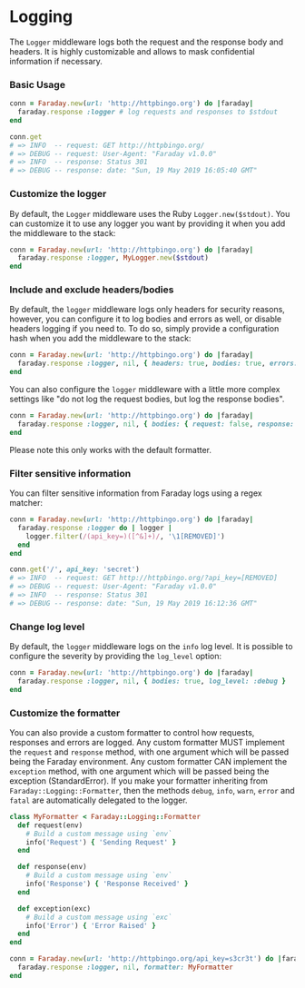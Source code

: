 # Logging

The `Logger` middleware logs both the request and the response body and headers.
It is highly customizable and allows to mask confidential information if necessary.

### Basic Usage

```ruby
conn = Faraday.new(url: 'http://httpbingo.org') do |faraday|
  faraday.response :logger # log requests and responses to $stdout
end

conn.get
# => INFO  -- request: GET http://httpbingo.org/
# => DEBUG -- request: User-Agent: "Faraday v1.0.0"
# => INFO  -- response: Status 301
# => DEBUG -- response: date: "Sun, 19 May 2019 16:05:40 GMT"
```

### Customize the logger

By default, the `Logger` middleware uses the Ruby `Logger.new($stdout)`.
You can customize it to use any logger you want by providing it when you add the middleware to the stack:

```ruby
conn = Faraday.new(url: 'http://httpbingo.org') do |faraday|
  faraday.response :logger, MyLogger.new($stdout)
end
```

### Include and exclude headers/bodies

By default, the `logger` middleware logs only headers for security reasons, however, you can configure it
to log bodies and errors as well, or disable headers logging if you need to.
To do so, simply provide a configuration hash when you add the middleware to the stack:

```ruby
conn = Faraday.new(url: 'http://httpbingo.org') do |faraday|
  faraday.response :logger, nil, { headers: true, bodies: true, errors: true }
end
```

You can also configure the `logger` middleware with a little more complex settings
like "do not log the request bodies, but log the response bodies".

```ruby
conn = Faraday.new(url: 'http://httpbingo.org') do |faraday|
  faraday.response :logger, nil, { bodies: { request: false, response: true } }
end
```

Please note this only works with the default formatter.

### Filter sensitive information

You can filter sensitive information from Faraday logs using a regex matcher:

```ruby
conn = Faraday.new(url: 'http://httpbingo.org') do |faraday|
  faraday.response :logger do | logger |
    logger.filter(/(api_key=)([^&]+)/, '\1[REMOVED]')
  end
end

conn.get('/', api_key: 'secret')
# => INFO  -- request: GET http://httpbingo.org/?api_key=[REMOVED]
# => DEBUG -- request: User-Agent: "Faraday v1.0.0"
# => INFO  -- response: Status 301
# => DEBUG -- response: date: "Sun, 19 May 2019 16:12:36 GMT"
```

### Change log level

By default, the `logger` middleware logs on the `info` log level. It is possible to configure
the severity by providing the `log_level` option:

```ruby
conn = Faraday.new(url: 'http://httpbingo.org') do |faraday|
  faraday.response :logger, nil, { bodies: true, log_level: :debug }
end
```

### Customize the formatter

You can also provide a custom formatter to control how requests, responses and errors are logged.
Any custom formatter MUST implement the `request` and `response` method, with one argument which
will be passed being the Faraday environment.
Any custom formatter CAN implement the `exception` method,
with one argument which will be passed being the exception (StandardError).
If you make your formatter inheriting from `Faraday::Logging::Formatter`,
then the methods `debug`, `info`, `warn`, `error` and `fatal` are automatically delegated to the logger.

```ruby
class MyFormatter < Faraday::Logging::Formatter
  def request(env)
    # Build a custom message using `env`
    info('Request') { 'Sending Request' }
  end

  def response(env)
    # Build a custom message using `env`
    info('Response') { 'Response Received' }
  end

  def exception(exc)
    # Build a custom message using `exc`
    info('Error') { 'Error Raised' }
  end
end

conn = Faraday.new(url: 'http://httpbingo.org/api_key=s3cr3t') do |faraday|
  faraday.response :logger, nil, formatter: MyFormatter
end
```

